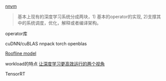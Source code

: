 [nnvm](https://www.zhihu.com/question/51216952/answer/124740328)

> 基本上现有的深度学习系统分成两块，1) 基本的operator的实现, 2)支撑其中的系统调度，优化，解释或者编译架构。

operator库

cuDNN/cuBLAS
nnpack
torch
openblas

[Roofline model](https://en.wikipedia.org/wiki/Roofline_model)

workload的特点
[让深度学习更高效运行的两个视角](https://zhuanlan.zhihu.com/p/33693725?group_id=944960178852945920)

TensorRT